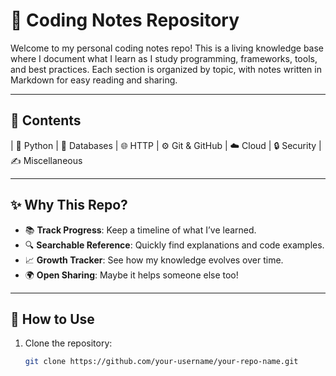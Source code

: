 # 🧠 Coding Notes Repository

Welcome to my personal coding notes repo! This is a living knowledge base where I document what I learn as I study programming, frameworks, tools, and best practices. Each section is organized by topic, with notes written in Markdown for easy reading and sharing.

---

## 📁 Contents
| 🐍 Python
| 📡 Databases
| 🌐 HTTP
| ⚙️ Git & GitHub
| ☁️ Cloud
| 🔒 Security
| ✍️ Miscellaneous

---

## ✨ Why This Repo?

- 📚 **Track Progress**: Keep a timeline of what I’ve learned.
- 🔍 **Searchable Reference**: Quickly find explanations and code examples.
- 📈 **Growth Tracker**: See how my knowledge evolves over time.
- 🌍 **Open Sharing**: Maybe it helps someone else too!

---

## 📌 How to Use

1. Clone the repository:
   ```bash
   git clone https://github.com/your-username/your-repo-name.git
